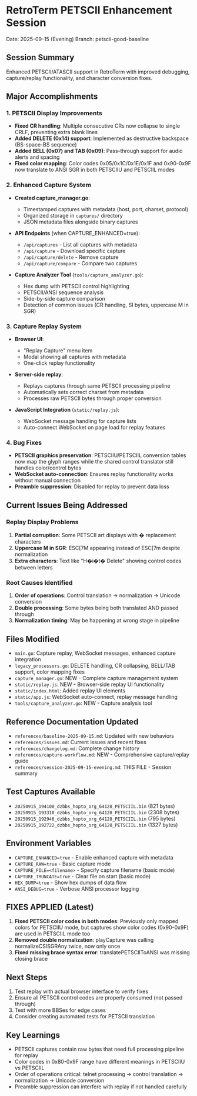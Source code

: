 RetroTerm PETSCII Enhancement Session
======================================
Date: 2025-09-15 (Evening)
Branch: petscii-good-baseline

Session Summary
---------------
Enhanced PETSCII/ATASCII support in RetroTerm with improved debugging, capture/replay functionality, and character conversion fixes.

Major Accomplishments
---------------------

### 1. PETSCII Display Improvements
- **Fixed CR handling**: Multiple consecutive CRs now collapse to single CRLF, preventing extra blank lines
- **Added DELETE (0x14) support**: Implemented as destructive backspace (BS-space-BS sequence)
- **Added BELL (0x07) and TAB (0x09)**: Pass-through support for audio alerts and spacing
- **Fixed color mapping**: Color codes 0x05/0x1C/0x1E/0x1F and 0x90-0x9F now translate to ANSI SGR in both PETSCIIU and PETSCIIL modes

### 2. Enhanced Capture System
- **Created capture_manager.go**:
  - Timestamped captures with metadata (host, port, charset, protocol)
  - Organized storage in `captures/` directory
  - JSON metadata files alongside binary captures

- **API Endpoints** (when CAPTURE_ENHANCED=true):
  - `/api/captures` - List all captures with metadata
  - `/api/capture` - Download specific capture
  - `/api/capture/delete` - Remove capture
  - `/api/capture/compare` - Compare two captures

- **Capture Analyzer Tool** (`tools/capture_analyzer.go`):
  - Hex dump with PETSCII control highlighting
  - PETSCII/ANSI sequence analysis
  - Side-by-side capture comparison
  - Detection of common issues (CR handling, SI bytes, uppercase M in SGR)

### 3. Capture Replay System
- **Browser UI**:
  - "Replay Capture" menu item
  - Modal showing all captures with metadata
  - One-click replay functionality

- **Server-side replay**:
  - Replays captures through same PETSCII processing pipeline
  - Automatically sets correct charset from metadata
  - Processes raw PETSCII bytes through proper conversion

- **JavaScript Integration** (`static/replay.js`):
  - WebSocket message handling for capture lists
  - Auto-connect WebSocket on page load for replay features

### 4. Bug Fixes
- **PETSCII graphics preservation**: PETSCIIU/PETSCIIL conversion tables now map the glyph ranges while the shared control translator still handles color/control bytes
- **WebSocket auto-connection**: Ensures replay functionality works without manual connection
- **Preamble suppression**: Disabled for replay to prevent data loss

Current Issues Being Addressed
------------------------------

### Replay Display Problems
1. **Partial corruption**: Some PETSCII art displays with � replacement characters
2. **Uppercase M in SGR**: ESC[7M appearing instead of ESC[7m despite normalization
3. **Extra characters**: Text like "H�i�t� Delete" showing control codes between letters

### Root Causes Identified
1. **Order of operations**: Control translation → normalization → Unicode conversion
2. **Double processing**: Some bytes being both translated AND passed through
3. **Normalization timing**: May be happening at wrong stage in pipeline

Files Modified
-------------
- `main.go`: Capture replay, WebSocket messages, enhanced capture integration
- `legacy_processors.go`: DELETE handling, CR collapsing, BELL/TAB support, color mapping fixes
- `capture_manager.go`: NEW - Complete capture management system
- `static/replay.js`: NEW - Browser-side replay UI functionality
- `static/index.html`: Added replay UI elements
- `static/app.js`: WebSocket auto-connect, replay message handling
- `tools/capture_analyzer.go`: NEW - Capture analysis tool

Reference Documentation Updated
-------------------------------
- `references/baseline-2025-09-15.md`: Updated with new behaviors
- `references/issues.md`: Current issues and recent fixes
- `references/changelog.md`: Complete change history
- `references/capture-workflow.md`: NEW - Comprehensive capture/replay guide
- `references/session-2025-09-15-evening.md`: THIS FILE - Session summary

Test Captures Available
-----------------------
- `20250915_194100_dzbbs_hopto_org_64128_PETSCIIL.bin` (821 bytes)
- `20250915_193310_dzbbs_hopto_org_64128_PETSCIIL.bin` (2308 bytes)
- `20250915_192946_dzbbs_hopto_org_64128_PETSCIIL.bin` (795 bytes)
- `20250915_192722_dzbbs_hopto_org_64128_PETSCIIL.bin` (1327 bytes)

Environment Variables
--------------------
- `CAPTURE_ENHANCED=true` - Enable enhanced capture with metadata
- `CAPTURE_RAW=true` - Basic capture mode
- `CAPTURE_FILE=<filename>` - Specify capture filename (basic mode)
- `CAPTURE_TRUNCATE=true` - Clear file on start (basic mode)
- `HEX_DUMP=true` - Show hex dumps of data flow
- `ANSI_DEBUG=true` - Verbose ANSI processor logging

FIXES APPLIED (Latest)
---------------------
1. **Fixed PETSCII color codes in both modes**: Previously only mapped colors for PETSCIIU mode, but captures show color codes (0x90-0x9F) are used in PETSCIIL mode too
2. **Removed double normalization**: playCapture was calling normalizeCSISGRAny twice, now only once
3. **Fixed missing brace syntax error**: translatePETSCIIToANSI was missing closing brace

Next Steps
----------
1. Test replay with actual browser interface to verify fixes
2. Ensure all PETSCII control codes are properly consumed (not passed through)
3. Test with more BBSes for edge cases
4. Consider creating automated tests for PETSCII translation

Key Learnings
------------
- PETSCII captures contain raw bytes that need full processing pipeline for replay
- Color codes in 0x80-0x9F range have different meanings in PETSCIIU vs PETSCIIL
- Order of operations critical: telnet processing → control translation → normalization → Unicode conversion
- Preamble suppression can interfere with replay if not handled carefully
